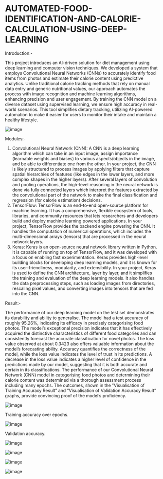 # AUTOMATED-FOOD-IDENTIFICATION-AND-CALORIE-CALCULATION-USING-DEEP-LEARNING

Introduction:-

This project introduces an AI-driven solution for diet management using deep learning and computer vision techniques. We developed a system that employs Convolutional Neural Networks (CNNs) to accurately identify food items from photos and estimate their calorie content using predictive analytics. Unlike traditional calorie tracking methods that rely on manual data entry and generic nutritional values, our approach automates the process with image recognition and machine learning algorithms, enhancing precision and user engagement. By training the CNN model on a diverse dataset using supervised learning, we ensure high accuracy in real-world scenarios. This tool simplifies dietary tracking, utilizing AI-powered automation to make it easier for users to monitor their intake and maintain a healthy lifestyle.

![image](https://github.com/rutbala/AUTOMATED-FOOD-IDENTIFICATION-AND-CALORIE-CALCULATION-USING-DEEP-LEARNING/assets/165860969/e466a54d-206a-403f-9016-8ac3f8f49848)

Modules:-

1. Convolutional Neural Network (CNN): A CNN is a deep learning algorithm which can take in an input image, assign importance (learnable weights and biases) to various aspects/objects in the image, and be able to differentiate one from the other. In your project, the CNN is likely structured to process images by applying filters that capture spatial hierarchies of features (like edges in the lower layers, and more complex shapes in the higher layers). After several layers of convolution and pooling operations, the high-level reasoning in the neural network is done via fully connected layers which interpret the features extracted by the convolutional part of the network to make the final classification and regression (for calorie estimation) decisions.
2. TensorFlow: TensorFlow is an end-to-end open-source platform for machine learning. It has a comprehensive, flexible ecosystem of tools, libraries, and community resources that lets researchers and developers build and deploy machine learning powered applications. In your project, TensorFlow provides the backend engine powering the CNN. It handles the computation of numerical operations, which includes the multi-dimensional arrays (tensors) that are processed in the neural network layers.
3. Keras: Keras is an open-source neural network library written in Python. It is capable of running on top of TensorFlow, and it was developed with a focus on enabling fast experimentation. Keras provides high-level building blocks for developing deep learning models, and it is known for its user-friendliness, modularity, and extensibility. In your project, Keras is used to define the CNN architecture, layer by layer, and it simplifies the training and evaluation of the deep learning models. It also handles the data preprocessing steps, such as loading images from directories, rescaling pixel values, and converting images into tensors that are fed into the CNN.

Result:-

The performance of our deep learning model on the test set demonstrates its durability and ability to generalise. The model had a test accuracy of roughly 95.26%, indicating its efficacy in precisely categorising food photos. The model’s exceptional precision indicates that it has effectively acquired the distinctive characteristics of different food categories and can consistently forecast the accurate classification for novel photos. The loss value observed at about 0.3423 also offers valuable information about the model’s forecasting ability. Accuracy quantifies the correctness of the model, while the loss value indicates the level of trust in its predictions. A decrease in the loss value indicates a higher level of confidence in the predictions made by our model, suggesting that it is both accurate and certain in its classifications. The performance of our Convolutional Neural Network (CNN) model in categorising food photos and determining their calorie content was determined via a thorough assessment process including many epochs. The outcomes, shown in the ”Visualisation of Training Accuracy Result” and ”Visualisation of Validation Accuracy Result” graphs, provide convincing proof of the model’s proficiency.

![image](https://github.com/rutbala/AUTOMATED-FOOD-IDENTIFICATION-AND-CALORIE-CALCULATION-USING-DEEP-LEARNING/assets/165860969/d36ec046-c0da-4bed-90ba-9d2b3a961d21)

Training accuracy over epochs.

![image](https://github.com/rutbala/AUTOMATED-FOOD-IDENTIFICATION-AND-CALORIE-CALCULATION-USING-DEEP-LEARNING/assets/165860969/688191b9-0198-4d20-979b-191a50c3d070)

Validation accuracy.
 
![image](https://github.com/rutbala/AUTOMATED-FOOD-IDENTIFICATION-AND-CALORIE-CALCULATION-USING-DEEP-LEARNING/assets/165860969/7b8ba1c7-1035-4674-add0-d95171d0614b)

![image](https://github.com/rutbala/AUTOMATED-FOOD-IDENTIFICATION-AND-CALORIE-CALCULATION-USING-DEEP-LEARNING/assets/165860969/234ef67f-cb60-42b4-8233-636913b9474b)

![image](https://github.com/rutbala/AUTOMATED-FOOD-IDENTIFICATION-AND-CALORIE-CALCULATION-USING-DEEP-LEARNING/assets/165860969/bca1b97e-d595-4e8c-968a-60f10cd9be19)

![image](https://github.com/rutbala/AUTOMATED-FOOD-IDENTIFICATION-AND-CALORIE-CALCULATION-USING-DEEP-LEARNING/assets/165860969/cd461742-e80d-4488-b809-6bde5b502387)







